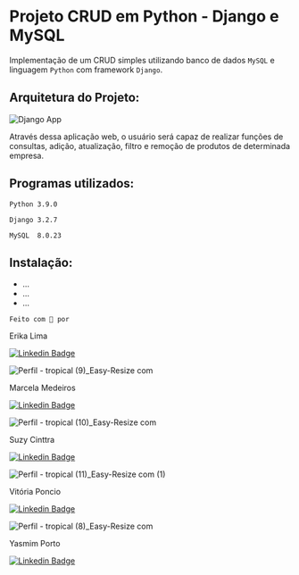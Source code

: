 # Projeto CRUD em Python - Django e MySQL

Implementação de um CRUD simples utilizando banco de dados `MySQL` e linguagem `Python` com framework `Django`.

## Arquitetura do Projeto: 

![Django App](https://user-images.githubusercontent.com/87037883/134281946-2581ac01-650b-43f2-b88f-b1aa59167df5.png)

Através dessa aplicação web, o usuário será capaz de realizar funções de consultas, adição, atualização, filtro e remoção de produtos de determinada empresa. 



## Programas utilizados:

`Python 3.9.0`

`Django 3.2.7`

`MySQL  8.0.23`


## Instalação:

* ...
* ...
* ...

`Feito com 💙 por `

Erika Lima

[![Linkedin Badge](https://img.shields.io/badge/-Erika-blue?style=flat-square&logo=Linkedin&logoColor=white&link=https://www.linkedin.com/in/erikalmlima/)](https://www.linkedin.com/in/erikalmlima/) 


![Perfil - tropical (9)_Easy-Resize com](https://user-images.githubusercontent.com/87037883/134744049-e77a2639-81b7-4719-82ac-e4d72aeff647.jpg)

Marcela Medeiros

[![Linkedin Badge](https://img.shields.io/badge/-Marcela-blue?style=flat-square&logo=Linkedin&logoColor=white&link=https://www.linkedin.com/in/marcela-medeiros/)](https://www.linkedin.com/in/marcela-medeiros) 



![Perfil - tropical (10)_Easy-Resize com](https://user-images.githubusercontent.com/87037883/134744188-e16677e1-391e-4152-a341-93cb054534be.jpg)

Suzy Cinttra

[![Linkedin Badge](https://img.shields.io/badge/-Suziene-blue?style=flat-square&logo=Linkedin&logoColor=white&link=https://www.linkedin.com/in/suziene-cintra-a958a61b8/)](https://www.linkedin.com/in/suziene-cintra-a958a61b8/) 

![Perfil - tropical (11)_Easy-Resize com (1)](https://user-images.githubusercontent.com/87037883/134744265-11dac482-2c3d-4f39-89f8-bf5a11c46d83.jpg)

Vitória Poncio

[![Linkedin Badge](https://img.shields.io/badge/-Vitória-blue?style=flat-square&logo=Linkedin&logoColor=white&link=https://www.linkedin.com/in/viponcio/)](https://www.linkedin.com/in/viponcio/) 

![Perfil - tropical (8)_Easy-Resize com](https://user-images.githubusercontent.com/87037883/134744369-56290f40-1601-4ea7-a805-a4a7c30267f6.jpg)

Yasmim Porto

[![Linkedin Badge](https://img.shields.io/badge/-Yasmin-blue?style=flat-square&logo=Linkedin&logoColor=white&link=https://www.linkedin.com/in/yasmin-porto-costa/)](https://www.linkedin.com/in/yasmin-porto-costa/) 